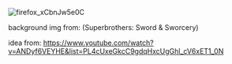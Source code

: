 
![firefox_xCbnJw5e0C](https://github.com/RicardoYare/Simple-JS-Effects-Animations/assets/109136516/8cad92cd-8791-49c5-a30d-732816da91ee)

background img from: (Superbrothers: Sword & Sworcery)

idea from: https://www.youtube.com/watch?v=ANDyf6VEYHE&list=PL4cUxeGkcC9gdqHxcUgGhl_cV6xET1_0N
